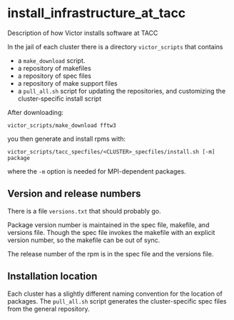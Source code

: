 # install_infrastructure_at_tacc
Description of how Victor installs software at TACC

In the jail of each cluster there is a directory `victor_scripts` that contains
 - a `make_download` script.
 - a repository of makefiles
 - a repository of spec files
 - a repository of make support files
 - a `pull_all.sh` script for updating the repositories, and customizing the cluster-specific install script

After downloading:

```
victor_scripts/make_download fftw3
```

you then generate and install rpms with:

```
victor_scripts/tacc_specfiles/<CLUSTER>_specfiles/install.sh [-m] package
```

where the `-m` option is needed for MPI-dependent packages.

## Version and release numbers

There is a file `versions.txt` that should probably go.

Package version number is maintained in the spec file, makefile, and versions file.
Though the spec file invokes the makefile with an explicit version number, so 
the makefile can be out of sync.

The release number of the rpm is in the spec file and the versions file.

## Installation location

Each cluster has a slightly different naming convention for the location of packages.
The `pull_all.sh` script generates the cluster-specific spec files from the general repository.


